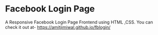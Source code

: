 # Facebook Login Page 

A Responsive Facebook Login Page Frontend using HTML ,CSS.
You can check it out at- https://amitjimiwal.github.io/fblogin/

